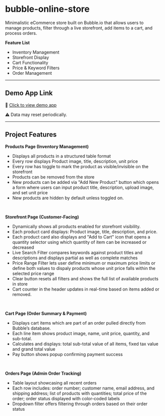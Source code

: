 # bubble-online-store
Minimalistic eCommerce store built on Bubble.io that allows users to manage products, filter through a live storefront, add items to a cart, and process orders. 

**Feature List**

- Inventory Management
- Storefront Display
- Cart Functionality
- Price & Keyword Filters
- Order Management

---

## Demo App Link
🔗 [Click to view demo app](https://savoir-61748.bubbleapps.io/version-test/products)

⚠️ Data may reset periodically.

---

## Project Features

**Products Page (Inventory Management)**
- Displays all products in a structured table format
- Every row displays Product image, title, description, unit price
- Every row has toggle to mark the product as visible/invisible on the storefront
- Products can be removed from the store
- New products can be added via "Add New Product" button which opens a form where users can input product title, description, upload image, and set unit price
- New products are hidden by default unless toggled on.
<br>


**Storefront Page (Customer-Facing)**
- Dynamically shows all products enabled for storefront visibility.
- Each product card displays: Product image, title, description, and price.
- Each product card also displays and "Add to Cart" icon that opens a quantity selector using which quantity of item can be increased or decreased
- Live Search Filter compares keywords against product titles and descriptions and displays partial as well as complete matches
- Price Range Filter lets user define minimum or maximum price limits or define both values to dispaly products whose unit price falls within the selected price range
- Clear button resets all filters and shows the full list of available products in store
- Cart counter in the header updates in real-time based on items added or removed.
<br>


**Cart Page (Order Summary & Payment)**
- Displays cart items which are part of an order pulled directly from Bubble’s database.
- Each line item shows product image, name, unit price, quantity, and sub-total.
- Calculates and displays: total sub-total value of all items, fixed tax value and grand total value
- Pay button shows popup confirming payment success
<br>


**Orders Page (Admin Order Tracking)**
- Table layout showcasing all recent orders
- Each row includes: order number; customer name, email address, and shipping address; list of products with quantities; total price of the order; order status displayed with color-coded labels
- Dropdown filter offers filtering through orders based on their order status

